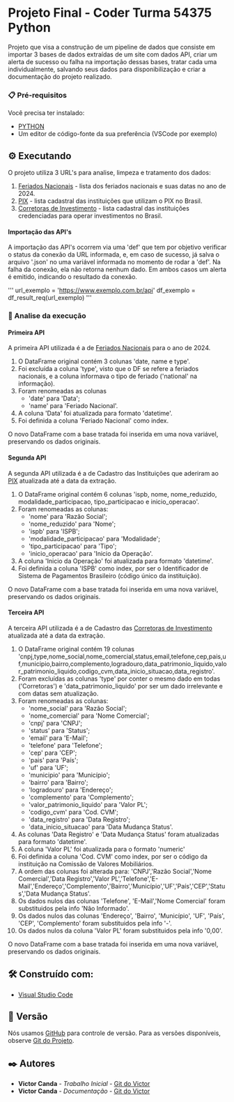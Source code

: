 # Projeto Final - Coder Turma 54375 Python

Projeto que visa a construção de um pipeline de dados que consiste em importar 3 bases de dados extraídas de um site com dados API, criar um alerta de sucesso ou falha na importação dessas bases, tratar cada uma individualmente, salvando seus dados para disponibilização e criar a documentação do projeto realizado.


### 📋 Pré-requisitos

Você precisa ter instalado:
* [PYTHON](https://www.python.org/downloads/release/python-3122/)
* Um editor de código-fonte da sua preferência (VSCode por exemplo)


## ⚙️ Executando

O projeto utiliza 3 URL's para analise, limpeza e tratamento dos dados:

1. [Feriados Nacionais](https://brasilapi.com.br/api/feriados/v1/2024) - lista dos feriados nacionais e suas datas no ano de 2024.
2. [PIX](https://brasilapi.com.br/api/pix/v1/participants) - lista cadastral das instituições que utilizam o PIX no Brasil.
3. [Corretoras de Investimento](https://brasilapi.com.br/api/cvm/corretoras/v1) - lista cadastral das instituições credenciadas para operar investimentos no Brasil.

#### Importação das API's
A importação das API's ocorrem via uma 'def' que tem por objetivo verificar o status da conexão da URL informada, e, em caso de sucesso, já salva o arquivo '.json' no uma variável informada no momento de rodar a 'def'. Na falha da conexão, ela não retorna nenhum dado. Em ambos casos um alerta é emitido, indicando o resultado da conexão. 

'''
url_exemplo = 'https://www.exemplo.com.br/api'
df_exemplo = df_result_req(url_exemplo)
'''

### 🔩 Analise da execução

#### Primeira API 
A primeira API utilizada é a de [Feriados Nacionais](https://brasilapi.com.br/api/feriados/v1/2024) para o ano de 2024. 

1. O DataFrame original contém 3 colunas 'date, name e type'.
2. Foi excluída a coluna 'type', visto que o DF se refere a feriados nacionais, e a coluna informava o tipo de feriado ('national' na informação).
3. Foram renomeadas as colunas
   - 'date' para 'Data';
   - 'name' para 'Feriado Nacional'.
4. A coluna 'Data' foi atualizada para formato 'datetime'.
5. Foi definida a coluna 'Feriado Nacional' como index.

O novo DataFrame com a base tratada foi inserida em uma nova variável, preservando os dados originais.

#### Segunda API 
A segunda API utilizada é a de Cadastro das Instituições que aderiram ao [PIX](https://brasilapi.com.br/api/pix/v1/participants) atualizada até a data da extração. 

1. O DataFrame original contém 6 colunas 'ispb, nome, nome_reduzido, modalidade_participacao, tipo_participacao e inicio_operacao'.
2. Foram renomeadas as colunas:
   - 'nome' para 'Razão Social';
   - 'nome_reduzido' para 'Nome';
   - 'ispb' para 'ISPB';
   - 'modalidade_participacao' para 'Modalidade';
   - 'tipo_participacao' para 'Tipo';
   - 'inicio_operacao' para 'Inicio da Operação'.
3. A coluna 'Inicio da Operação' foi atualizada para formato 'datetime'.
4. Foi definida a coluna 'ISPB' como index, por ser o Identificador de Sistema de Pagamentos Brasileiro (código único da instituição).

O novo DataFrame com a base tratada foi inserida em uma nova variável, preservando os dados originais.

#### Terceira API 
A terceira API utilizada é a de Cadastro das [Corretoras de Investimento](https://brasilapi.com.br/api/cvm/corretoras/v1) atualizada até a data da extração. 

1. O DataFrame original contém 19 colunas 'cnpj,type,nome_social,nome_comercial,status,email,telefone,cep,pais,uf,municipio,bairro,complemento,logradouro,data_patrimonio_liquido,valor_patrimonio_liquido,codigo_cvm,data_inicio_situacao,data_registro'.
2. Foram excluídas as colunas 'type' por conter o mesmo dado em todas ('Corretoras') e 'data_patrimonio_liquido' por ser um dado irrelevante e com datas sem atualização.
3. Foram renomeadas as colunas:
   - 'nome_social' para 'Razão Social';
   - 'nome_comercial' para 'Nome Comercial';
   - 'cnpj' para 'CNPJ';
   - 'status' para 'Status';
   - 'email' para 'E-Mail';
   - 'telefone' para 'Telefone';
   - 'cep' para 'CEP';
   - 'pais' para 'País';
   - 'uf' para 'UF';
   - 'municipio' para 'Município';
   - 'bairro' para 'Bairro';
   - 'logradouro' para 'Endereço';
   - 'complemento' para 'Complemento';
   - 'valor_patrimonio_liquido' para 'Valor PL';
   - 'codigo_cvm' para 'Cod. CVM';
   - 'data_registro' para 'Data Registro';
   - 'data_inicio_situacao' para 'Data Mudança Status'.
4. As colunas 'Data Registro' e 'Data Mudança Status' foram atualizadas para formato 'datetime'.
5. A coluna 'Valor PL' foi atualizada para o formato 'numeric'
6. Foi definida a coluna 'Cod. CVM' como index, por ser o código da instituição na Comissão de Valores Mobiliários.
7. A ordem das colunas foi alterada para: 'CNPJ','Razão Social','Nome Comercial','Data Registro','Valor PL','Telefone','E-Mail','Endereço','Complemento','Bairro','Município','UF','País','CEP','Status','Data Mudança Status'.
8. Os dados nulos das colunas 'Telefone', 'E-Mail','Nome Comercial' foram substituidos pela info 'Não Informado'.
9. Os dados nulos das colunas 'Endereço', 'Bairro', 'Município', 'UF', 'País', 'CEP', 'Complemento' foram substituidos pela info '-'.
10. Os dados nulos da coluna 'Valor PL' foram substituidos pela info '0,00'.

O novo DataFrame com a base tratada foi inserida em uma nova variável, preservando os dados originais.

## 🛠️ Construído com:

* [Visual Studio Code](https://code.visualstudio.com/)


## 📌 Versão

Nós usamos [GitHub](https://github.com/) para controle de versão. Para as versões disponíveis, observe [Git do Projeto](https://github.com/victorcanda22/ExercicioCoder). 

## ✒️ Autores

* **Victor Canda** - *Trabalho Inicial* - [Git do Victor](https://github.com/victorcanda22/)
* **Victor Canda** - *Documentação* - [Git do Victor](https://github.com/victorcanda22/)